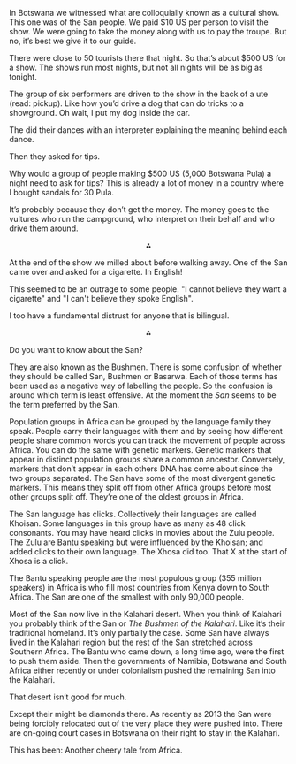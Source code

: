 In Botswana we witnessed what are colloquially known as a cultural show. This one was of the San people. We paid $10 US per person to visit the show. We were going to take the money along with us to pay the troupe. But no, it’s best we give it to our guide.

There were close to 50 tourists there that night. So that’s about $500 US for a show. The shows run most nights, but not all nights will be as big as tonight.

The group of six performers are driven to the show in the back of a ute (read: pickup). Like how you’d drive a dog that can do tricks to a showground. Oh wait, I put my dog inside the car.

The did their dances with an interpreter explaining the meaning behind each dance.

Then they asked for tips.

Why would a group of people making $500 US (5,000 Botswana Pula) a night need to ask for tips? This is already a lot of money in a country where I bought sandals for 30 Pula.

It’s probably because they don’t get the money. The money goes to the vultures who run the campground, who interpret on their behalf and who drive them around.

<p style="text-align:center;">⁂</p>

At the end of the show we milled about before walking away. One of the San came over and asked for a cigarette. In English!

This seemed to be an outrage to some people. "I cannot believe they want a cigarette" and "I can't believe they spoke English".

I too have a fundamental distrust for anyone that is bilingual.

<p style="text-align:center;">⁂</p>

Do you want to know about the San?

They are also known as the Bushmen. There is some confusion of whether they should be called San, Bushmen or Basarwa. Each of those terms has been used as a negative way of labelling the people. So the confusion is around which term is least offensive. At the moment the *San* seems to be the term preferred by the San.

Population groups in Africa can be grouped by the language family they speak. People carry their languages with them and by seeing how different people share common words you can track the movement of people across Africa. You can do the same with genetic markers. Genetic markers that appear in distinct population groups share a common ancestor. Conversely, markers that don’t appear in each others DNA has come about since the two groups separated. The San have some of the most divergent genetic markers. This means they split off from other Africa groups before most other groups split off. They’re one of the oldest groups in Africa.

The San language has clicks. Collectively their languages are called Khoisan. Some languages in this group have as many as 48 click consonants. You may have heard clicks in movies about the Zulu people. The Zulu are Bantu speaking but were influenced by the Khoisan; and added clicks to their own language. The Xhosa did too. That X at the start of Xhosa is a click.

The Bantu speaking people are the most populous group (355 million speakers) in Africa is who fill most countries from Kenya down to South Africa. The San are one of the smallest with only 90,000 people.

Most of the San now live in the Kalahari desert. When you think of Kalahari you probably think of the San or *The Bushmen of the Kalahari*. Like it’s their traditional homeland. It’s only partially the case. Some San have always lived in the Kalahari region but the rest of the San stretched across Southern Africa. The Bantu who came down, a long time ago, were the first to push them aside. Then the governments of Namibia, Botswana and South Africa either recently or under colonialism pushed the remaining San into the Kalahari.

That desert isn’t good for much.

Except their might be diamonds there. As recently as 2013 the San were being forcibly relocated out of the very place they were pushed into. There are on-going court cases in Botswana on their right to stay in the Kalahari.

This has been: Another cheery tale from Africa.